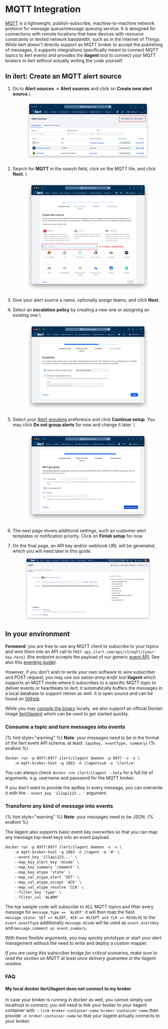 # MQTT Integration

[MQTT](https://mqtt.org/) is a lightweight, publish-subscribe, machine-to-machine network protocol for message queue/message queuing service. It is designed for connections with remote locations that have devices with resource constraints or limited network bandwidth, such as in the Internet of Things. While ilert doesn't directly support an MQTT broker to accept the publishing of messages, it supports integrations specifically meant to connect MQTT topics to ilert events and provides the **ilagent** tool to connect your MQTT brokers to ilert without actually writing the code yourself.

## In ilert: Create an MQTT alert source <a href="#create-alert-source" id="create-alert-source"></a>

1.  Go to **Alert sources** -> **Alert sources** and click on **Create new alert source.**\


    <figure><img src="../../.gitbook/assets/Screenshot 2023-08-28 at 10.21.10.png" alt=""><figcaption></figcaption></figure>
2.  Search for **MQTT** in the search field, click on the MQTT tile, and click **Next**. \


    <figure><img src="../../.gitbook/assets/Screenshot 2023-08-28 at 10.24.23.png" alt=""><figcaption></figcaption></figure>
3. Give your alert source a name, optionally assign teams, and click **Next**.
4.  Select an **escalation policy** by creating a new one or assigning an existing one.\


    <figure><img src="../../.gitbook/assets/Screenshot 2023-08-28 at 11.37.47.png" alt=""><figcaption></figcaption></figure>
5.  Select your [Alert grouping](../../alerting/alert-sources.md#alert-grouping) preference and click **Continue setup**. You may click **Do not group alerts** for now and change it later. \


    <figure><img src="../../.gitbook/assets/Screenshot 2023-08-28 at 11.38.24.png" alt=""><figcaption></figcaption></figure>
6. The next page shows additional settings, such as customer alert templates or notification priority. Click on **Finish setup** for now.
7.  On the final page, an API key and/or webhook URL will be generated, which you will need later in this guide.



    <figure><img src="../../.gitbook/assets/1 (1) (1) (1) (1) (1) (1) (2).png" alt=""><figcaption></figcaption></figure>

## In your environment

**Foreword**: you are free to use any MQTT client to subscribe to your topics and wire them into an API call to `POST api.ilert.com/api/v1/mqtt/{your-key-here}` (the endpoint accepts the payload of our generic [event API](https://api.ilert.com/api-docs/#tag/events/post/events). See also this [eventing guide](../../rest-api/api-samples/creating-alerts-through-events.md)).

However, if you don't wish to write your own software to wire subscriber and POST request, you may use our _swiss-army-knife tool_ **ilagent** which supports an MQTT mode where it subscribes to a specific MQTT topic to deliver events or heartbeats to ilert; it automatically buffers the messages in a local database to support retries as well. It is open source and can be found on [GitHub](https://github.com/iLert/ilagent).

While you may [compile the binary](https://github.com/iLert/ilagent?tab=readme-ov-file#compile-the-binary-from-source) locally, we also support an official Docker image [ilert/ilagent](https://hub.docker.com/r/ilert/ilagent/tags) which can be used to get started quickly.

### Consume a topic and turn messages into events

{% hint style="warning" %}
**Note**: your messages need to be in the format of the ilert event API schema; at least: `{apiKey, eventType, summary}`
{% endhint %}

```
docker run -p 8977:8977 ilert/ilagent daemon -p 8977 -v -v \
    -m mqtt-broker-host -q 1883 -n ilagentsub -e 'ilert/e'
```

You can always check `docker run ilert/ilagent --help` for a full list of arguments. e.g. username and password for the MQTT broker.

If you don't want to provide the apiKey in every message, you can overwrite it with the `--event_key 'il1api123...'` argument.

### Transform any kind of message into events

{% hint style="warning" %}
**Note**: your messages need to be JSON.
{% endhint %}

The ilagent also supports basic event key overwrites so that you can map any message top-level keys into an event payload.

```
docker run -p 8977:8977 ilert/ilagent daemon -v -v \
    -m mqtt-broker-host -q 1883 -n ilagent -e '#' \
    --event_key 'il1api123...' \
    --map_key_alert_key 'mCode' \
    --map_key_summary 'comment' \
    --map_key_etype 'state' \
    --map_val_etype_alert 'SET' \
    --map_val_etype_accept 'ACK' \
    --map_val_etype_resolve 'CLR' \
    --filter_key 'type' \
    --filter_val 'ALARM'
```

The top sample code will subscribe to ALL MQTT topics and filter every message for `message.type == 'ALERT'` it will then map the field `message.state: SET => ALERT, ACK => ACCEPT and CLR => RESOLVE` to the `event.eventType` additionally `message.mCode` will be used as `event.alertKey` and `message.comment as event.summary`.&#x20;

With these flexible arguments, you may quickly prototype or start your alert management without the need to write and deploy a custom mapper.

_If you are using this subscriber bridge for critical scenarios, make sure to read the section on MQTT at least once delivery guarantee in the ilagent readme._

### FAQ

#### My local docker ilert/ilagent does not connect to my broker

In case your broker is running in docker as well, you cannot simply use localhost to connect; you will need to link your broker to your ilagent container with `--link broker-container-name:broker-container-name` then provide `-m broker-container-name` so that your ilagent actually connects to your broker.



